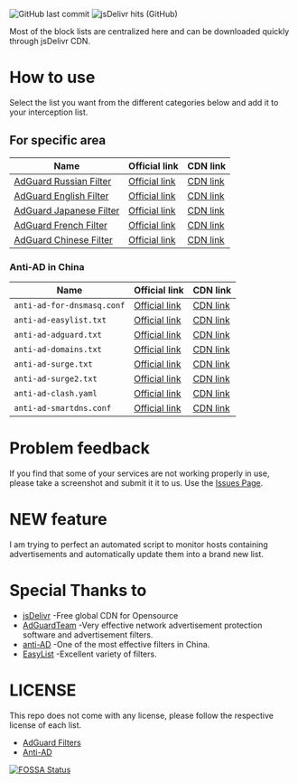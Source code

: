 ![GitHub last commit](https://img.shields.io/github/last-commit/bmyjacks/adlists?label=LAST%20UPDATE&style=for-the-badge)
![jsDelivr hits (GitHub)](https://img.shields.io/jsdelivr/gh/hm/bmyjacks/adlists?label=downloads&style=for-the-badge)

Most of the block lists are centralized here and can be downloaded quickly through jsDelivr CDN.

# How to use

Select the list you want from the different categories below and add it to your interception list.

## For specific area

| Name                                                         | Official link                                                | CDN link                                                     |
| ------------------------------------------------------------ | ------------------------------------------------------------ | ------------------------------------------------------------ |
| [AdGuard Russian Filter](https://github.com/AdguardTeam/FiltersRegistry/tree/master/filters/filter_1_Russian) | [Official link](https://raw.githubusercontent.com/AdguardTeam/FiltersRegistry/master/filters/filter_1_Russian/filter.txt) | [CDN link](https://cdn.jsdelivr.net/gh/bmyjacks/adlists@master/specific-area/AdGuard-Russian-Filter.txt) |
| [AdGuard English Filter](https://github.com/AdguardTeam/FiltersRegistry/tree/master/filters/filter_2_English) | [Official link](https://raw.githubusercontent.com/AdguardTeam/FiltersRegistry/master/filters/filter_2_English/filter.txt) | [CDN link](https://cdn.jsdelivr.net/gh/bmyjacks/adlists@master/specific-area/AdGuard-English-Filter.txt) |
| [AdGuard Japanese Filter](https://github.com/AdguardTeam/FiltersRegistry/tree/master/filters/filter_7_Japanese) | [Official link](https://raw.githubusercontent.com/AdguardTeam/FiltersRegistry/master/filters/filter_7_Japanese/filter.txt) | [CDN link](https://cdn.jsdelivr.net/gh/bmyjacks/adlists@master/specific-area/AdGuard-Japanese-Filter.txt) |
| [AdGuard French Filter](https://github.com/AdguardTeam/FiltersRegistry/tree/master/filters/filter_16_French) | [Official link](https://raw.githubusercontent.com/AdguardTeam/FiltersRegistry/master/filters/filter_16_French/filter.txt) | [CDN link](https://cdn.jsdelivr.net/gh/bmyjacks/adlists@master/specific-area/AdGuard-French-Filter.txt) |
| [AdGuard Chinese Filter](https://github.com/AdguardTeam/FiltersRegistry/tree/master/filters/filter_224_Chinese) | [Official link](https://raw.githubusercontent.com/AdguardTeam/FiltersRegistry/master/filters/filter_224_Chinese/filter.txt) | [CDN link](https://cdn.jsdelivr.net/gh/bmyjacks/adlists@master/specific-area/AdGuard-Chinese-Filter.txt) |

### Anti-AD in China

| Name                       | Official link                                                | CDN link                                                     |
| -------------------------- | ------------------------------------------------------------ | ------------------------------------------------------------ |
| `anti-ad-for-dnsmasq.conf` | [Official link](https://anti-ad.net/anti-ad-for-dnsmasq.conf) | [CDN link](https://cdn.jsdelivr.net/gh/bmyjacks/adlists@master/specific-area/Anti-AD/anti-ad-for-dnsmasq.conf) |
| `anti-ad-easylist.txt`     | [Official link](https://anti-ad.net/easylist.txt)            | [CDN link](https://cdn.jsdelivr.net/gh/bmyjacks/adlists@master/specific-area/Anti-AD/anti-ad-easylist.txt) |
| `anti-ad-adguard.txt`      | [Official link](https://anti-ad.net/adguard.txt)             | [CDN link](https://cdn.jsdelivr.net/gh/bmyjacks/adlists@master/specific-area/Anti-AD/anti-ad-adguard.txt) |
| `anti-ad-domains.txt`      | [Official link](https://anti-ad.net/domains.txt)             | [CDN link](https://cdn.jsdelivr.net/gh/bmyjacks/adlists@master/specific-area/Anti-AD/anti-ad-domains.txt) |
| `anti-ad-surge.txt`        | [Official link](https://anti-ad.net/surge.txt)               | [CDN link](https://cdn.jsdelivr.net/gh/bmyjacks/adlists@master/specific-area/Anti-AD/anti-ad-surge.txt) |
| `anti-ad-surge2.txt`       | [Official link](https://anti-ad.net/surge2.txt)              | [CDN link](https://cdn.jsdelivr.net/gh/bmyjacks/adlists@master/specific-area/Anti-AD/anti-ad-surge2.txt) |
| `anti-ad-clash.yaml`       | [Official link](https://anti-ad.net/clash.yaml)              | [CDN link](https://cdn.jsdelivr.net/gh/bmyjacks/adlists@master/specific-area/Anti-AD/anti-ad-clash.yaml) |
| `anti-ad-smartdns.conf`    | [Official link](https://anti-ad.net/anti-ad-for-smartdns.conf) | [CDN link](https://cdn.jsdelivr.net/gh/bmyjacks/adlists@master/specific-area/Anti-AD/anti-ad-smartdns.conf) |

# Problem feedback

If you find that some of your services are not working properly in use, please take a screenshot and submit it it to us. Use the [Issues Page](https://github.com/bmyjacks/adlists/issues).

# NEW feature

I am trying to perfect an automated script to monitor hosts containing advertisements and automatically update them into a brand new list.

# Special Thanks to

* [jsDelivr](https://www.jsdelivr.com/) -Free global CDN for Opensource
* [AdGuardTeam](https://github.com/AdguardTeam) -Very effective network advertisement protection software and advertisement filters.
* [anti-AD](https://github.com/privacy-protection-tools/anti-AD) -One of the most effective filters in China.
* [EasyList](https://easylist.to/) -Excellent variety of filters.

# LICENSE

This repo does not come with any license, please follow the respective license of each list.

* [AdGuard Filters](https://github.com/AdguardTeam/AdguardFilters/blob/master/LICENSE)
* [Anti-AD](https://github.com/privacy-protection-tools/anti-AD/blob/master/LICENSE)

[![FOSSA Status](https://app.fossa.com/api/projects/git%2Bgithub.com%2Fbmyjacks%2Fadlists.svg?type=large)](https://app.fossa.com/projects/git%2Bgithub.com%2Fbmyjacks%2Fadlists?ref=badge_large)
